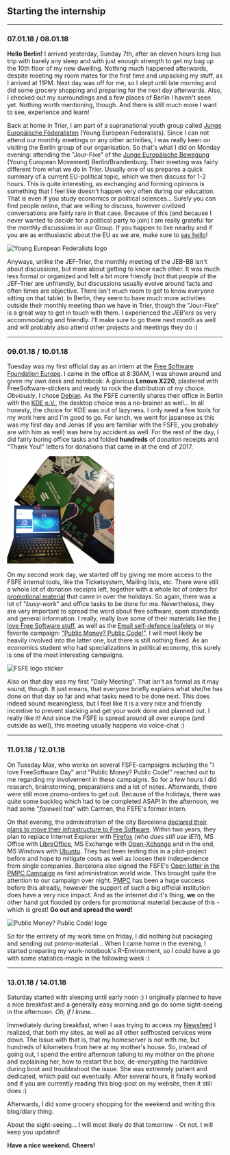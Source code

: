 ## Starting the internship

---

### 07.01.18 / 08.01.18
**Hello Berlin!**
I arrived yesterday, Sunday 7th, after an eleven hours long bus trip with barely any sleep and with just enough strength to get my bag up the 10th floor of my new dwelling. Nothing much happened afterwards, despite meeting my room mates for the first time and unpacking my stuff, as I arrived at 11PM.
Next day was off for me, so I slept until late morning and did some grocery shopping and preparing for the next day afterwards. Also, I checked out my surroundings and a few places of Berlin I haven't seen yet. Nothing worth mentioning, though. And there is still much more I want to see, experience and learn!

Back at home in Trier, I am part of a supranational youth group called [Junge Europäische Föderalisten](http://trier.jef-rlp.de/) (Young European Federalists). Since I can not attend our monthly meetings or any other activities, I was really keen on visiting the Berlin group of our organisation. So that's what I did on Monday evening: attending the "Jour-Fixe" of the [Junge Europäische Bewegung](http://jeb-bb.de/) (Young European Movement) Berlin/Brandenburg.
Their meeting was fairly different from what we do in Trier. Usually one of us prepares a quick summary of a current EU-political topic, which we then discuss for 1-2 hours. This is quite interesting, as exchanging and forming opinions is something that I feel like doesn't happen very often during our education. That is even if you study economics or political sciences... Surely you can find people online, that are willing to discuss, however civilized conversations are fairly rare in that case. Because of this (and because I never wanted to *decide* for a political party to join) I am really grateful for the monthly discussions in our Group. If you happen to live nearby and if you are as enthusiastic about the EU as we are, make sure to [say hello](https://jeftrier.wordpress.com/eu-um-8/)!

![Young European Federalists logo](https://www.jef.de/wp-content/uploads/sites/4/2015/05/Partner_JEF_Europa-e1432576790493.jpg)

Anyways, unlike the JEF-Trier, the monthly meeting of the JEB-BB isn't about discussions, but more about getting to know each other. It was much less formal or organized and felt a bit more friendly (not that people of the JEF-Trier are unfriendly, but discussions usually evolve around facts and often times are objective. There isn't much room to get to know everyone sitting on that table).
In Berlin, they seem to have much more activities outside their monthly meeting than we have in Trier, though the "Jour-Fixe" is a great way to get in touch with them. I experienced the *JEB'ers* as very accommodating and friendly. I'll make sure to go there next month as well and will probably also attend other projects and meetings they do :)

---

### 09.01.18 / 10.01.18

Tuesday was my first official day as an intern at the [Free Software Foundation Europe](https://fsfe.org/). I came in the office at 8:30AM, I was shown around and given my own desk and notebook: A glorious **Lenovo X220**, plastered with FreeSoftware-stickers and ready to rock the distribution of my choice.
*Obviously*, I chose [Debian](https://www.debian.org/). As the FSFE currently shares their office in Berlin with the [KDE e.V.](https://ev.kde.org/), the desktop choice was a no-brainer as well...
In all honesty, the choice for KDE was out of lazyness. I only need a few tools for my work here and I'm good to go. For lunch, we went for japanese as this was my first day and Jonas (if you are familiar with the FSFE, you probably are with him as well) was here by accident as well. For the rest of the day, I did fairly boring office tasks and folded **hundreds** of donation receipts and "Thank You!" letters for donations that came in at the end of 2017.

![image of x220](./img/x220_small.png)

On my second work day, we started off by giving me more access to the FSFE internal tools, like the Ticketsystem, Mailing lists, etc.
There were still a whole lot of donation receipts left, together with a whole lot of orders for [promotional material](https://fsfe.org/contribute/spreadtheword) that came in over the holidays. So again, there was a lot of "*busy-work*" and office tasks to be done for me. Nevertheless, they are very important to spread the word about free software, open standards and general information.
I really, really love some of their materials like the [I love Free Software stuff](https://fsfe.org/contribute/spreadtheword#ilovefs), as well as the [Email self-defence leafelets](http://download.fsfe.org/advocacy/promomaterial/Email-self-defense/gnupg-leaflet.en.pdf) or my favorite campaign: ["Public Money? Public Code!"](https://fsfe.org/contribute/spreadtheword#pmpc).
I will most likely be heavily involved into the latter one, but there is still nothing fixed. As an economics student who had specializations in political economy, this surely is one of the most interesting campaigns.

![FSFE logo sticker](https://fsfe.org/contribute/promopics/fsfe-sticker-thumb.png)

Also on that day was my first "Daily Meeting". That isn't as formal as it may sound, though. It just means, that everyone briefly explains what she/he has done on that day so far and what tasks need to be done next. This does indeed sound meaningless, but I feel like it is a very nice and friendly incentive to prevent slacking and get your work done and planned out. I really like it! And since the FSFE is spread around all over europe (and outside as well), this meeting usually happens via voice-chat :)

---

### 11.01.18 / 12.01.18

On Tuesday Max, who works on several FSFE-campaigns including the "I love FreeSoftware Day" and "Public Money? Public Code!" reached out to me regarding my involvement in these campaigns. So for a few hours I did research, brainstorming, preparations and a lot of notes. Afterwards, there were still more promo-orders to get out. Because of the holidays, there was quite some backlog which had to be completed ASAP!
In the afternoon, we had some "*farewell tea*" with Carmen, the FSFE's former intern.

On that evening, the administration of the city Barcelona [declared their plans to move their infrastructure to Free Software](https://elpais.com/ccaa/2017/12/01/catalunya/1512145439_132556.html). Within two years, they plan to replace Internet Explorer with [Firefox](http://firefox.com) *(who does still use IE?!*), MS Office with [LibreOffice](https://libreoffice.org/), MS Exchange with [Open-Xchange](https://www.open-xchange.com/) and in the end, MS Windows with [Ubuntu](https://ubuntu.com/). They had been testing this in a pilot-project before and hope to mitigate costs as well as loosen their independence from single companies. Barcelona also signed the FSFE's [Open letter in the PMPC Campaign](https://publiccode.eu/#action) as first administration world wide.
This brought quite the attention to our campaign over night. [PMPC](https://publiccode.eu) has been a huge success before this already, however the support of such a big official institution does have a very nice impact. And as the internet did it's thing, **we** on the other hand got flooded by orders for promotional material because of this - which is great! **Go out and spread the word!**

![Public Money? Public Code! logo](https://publiccode.eu/img/logo.svg)

So for the entirety of my work time on friday, I did nothing but packaging and sending out promo-material...
When I came home in the evening, I started preparing my work-notebook's R-Environment, so I could have a go with some statistics-magic in the following week :)

---

### 13.01.18 / 14.01.18

Saturday started with sleeping until early noon :)
I originally planned to have a nice breakfast and a generally easy morning and go do some sight-seeing in the afternoon. *Oh, if I knew...*

Immediately during breakfast, when I was trying to access my [Newsfeed](https://www.jayvii.de/feeds/news.html) I realized, that both my sites, as well as all other selfhosted services were down. The issue with that is, that my homeserver is not with me, but hundreds of kilometers from here at my mother's house.
So, instead of going out, I spend the entire afternoon talking to my mother on the phone and explaining her, how to restart the box, de-encrypting the harddrive during boot and troubleshoot the issue. She was extremely patient and dedicated, which paid out eventually. After several hours, it finally worked and if you are currently reading this blog-post on my website, then it still does :)

Afterwards, I did some grocery shopping for the weekend and writing this blog/diary thing.

About the sight-seeing... I will most likely do that tomorrow - Or not. I will keep you updated!

**Have a nice weekend. Cheers!**


